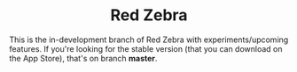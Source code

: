 <h1 align="center">Red Zebra</h1>

This is the in-development branch of Red Zebra with experiments/upcoming features.
If you're looking for the stable version (that you can download on the App Store), that's on branch **master**.
